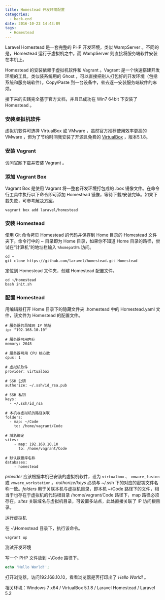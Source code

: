 ```yaml
---
title: Homestead 开发环境配置
categories:
  - back-end
date: 2016-10-23 14:43:09
tags:
  - Homestead
---
```


Laravel Homestead 是一套完整的 PHP 开发环境，类似 WampServer 。不同的是，Homestead 运行于虚拟机之中，而 WampServer 则直接将服务端软件安装在本机上。

<!-- more -->

Homestead 的安装依赖于虚拟机软件和 Vagrant 。Vagrant 是一个快速搭建开发环境的工具，类似装系统用的 Ghost ，可以直接把别人打包好的开发环境（包括系统和服务端软件），Copy/Paste 到一台设备中，省去逐一安装服务端软件的麻烦。

接下来的实践完全基于官方文档，并且已成功在 Win7 64bit 下安装了 Homestead 。

### 安装虚拟机软件

虚拟机软件可选择 VirtualBox 或 VMware ，虽然官方推荐使用效率更高的 VMware ，但为了节约时间我安装了开源且免费的 [VirtualBox](https://www.virtualbox.org/) ，版本5.1.8。

### 安装 Vagrant

访问[官网](https://www.vagrantup.com/)下载并安装 Vagrant 。

### 添加 Vagrant Box

Vagrant Box 是使用 Vagrant 将一整套开发环境打包成的 .box 镜像文件。在命令行工具中执行以下命令即可添加 Homestead 镜像，等待下载/安装完毕。如果下载失败，可参考[解决方案](http://www.caiyiming.com/article/20161024.html)。

```
vagrant box add laravel/homestead
```
 

### 安装 Homestead

使用 Git 命令拷贝 Homestead 的代码并保存到 Home 目录的 Homestead 文件夹下。命令行中的 ~ 目录即为 Home 目录，如果你不知道 Home 目录的路径，尝试在“计算机”的地址栏输入 `%homepath%` 访问。

```
cd ~
git clone https://github.com/laravel/homestead.git Homestead
```

定位到 Homestead 文件夹，创建 Homestead 配置文件。

```
cd ~/Homestead
bash init.sh
```

### 配置 Homestead

用编辑器打开 Home 目录下的隐藏文件夹 .homestead 中的 Homestead.yaml 文件，该文件为 Homestead 的配置文件。

```
# 服务器的局域网 IP 地址
ip: "192.168.10.10"

# 服务器可用内存
memory: 2048

# 服务器可用 CPU 核心数
cpus: 1

# 虚拟机软件
provider: virtualbox

# SSH 公钥
authorize: ~/.ssh/id_rsa.pub

# SSH 私钥
keys:
  - ~/.ssh/id_rsa

# 本机与虚拟机的路径关联
folders:
  - map: ~/Code
    to: /home/vagrant/Code

# 域名绑定
sites:
    - map: 192.168.10.10
      to: /home/vagrant/Code

# 默认数据库名称
databases:
    - homestead
```

_provider_ 应该根据本机已安装的虚拟机软件，设为 `virtualbox` 、 `vmware_fusion` 或 `vmware_workstation` 。_authorize/keys_ 必须与 ~/.ssh 下的对应的密钥文件名称一致。_folders_ 用于关联本机与虚拟机目录，即本机 ~/Code 路径下的文件，相当于也存在于虚拟机的代码根目录 /home/vagrant/Code 路径下，map 路径必须存在。_sites_ 关联域名与虚拟机目录，可设置多站点，此处直接关联了 IP 访问根目录。
 

运行虚拟机

在 ~\Homestead 目录下，执行该命令。

```
vagrant up
```
 

测试开发环境

写一个 PHP 文件放到 ~\Code 路径下。

``` php
echo 'Hello World!';
```

打开浏览器，访问192.168.10.10，看看浏览器是否打印出了 _Hello World!_ 。

 

相关环境：Windows 7 x64 / VirtualBox 5.1.8 / Laravel Homestead / Laravel 5.2

 